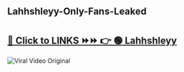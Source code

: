 
 ## Lahhshleyy-Only-Fans-Leaked

# <h2><a href="https://clipsfans.com/Lahhshleyy&ref=git">🔗 Click to LINKS ⏩⏩ 👉 🟢 Lahhshleyy </a></h2>

<a href="https://clipsfans.com/Lahhshleyy&ref=git" rel="nofollow" data-target="animated-image.originalLink"><img src="https://i.ibb.co.com/xMMVF88/686577567.gif" alt="Viral Video Original" style="max-width: 100%; display: inline-block;" data-target="animated-image.originalImage"></a>
